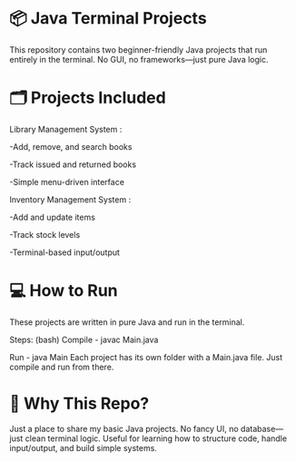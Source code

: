# 📦 Java Terminal Projects
This repository contains two beginner-friendly Java projects that run entirely in the terminal. No GUI, no frameworks—just pure Java logic.

# 🗂️ Projects Included
Library Management System : 

-Add, remove, and search books

-Track issued and returned books

-Simple menu-driven interface

Inventory Management System : 

-Add and update items

-Track stock levels

-Terminal-based input/output

# 💻 How to Run
These projects are written in pure Java and run in the terminal.

Steps: (bash)
 Compile - 
javac Main.java

 Run - 
java Main
Each project has its own folder with a Main.java file. Just compile and run from there.

# 🎯 Why This Repo?
Just a place to share my basic Java projects. No fancy UI, no database—just clean terminal logic. Useful for learning how to structure code, handle input/output, and build simple systems.
